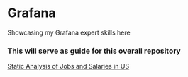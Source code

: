 # Grafana
Showcasing my Grafana expert skills here

### This will serve as guide for this overall repository

[Static Analysis of Jobs and Salaries in US](https://github.com/mazeemkhanreal/Grafana/tree/main/Static%20Data%20Analysis/Jobs%20%26%20Salaries%20in%20Data%20Science)
